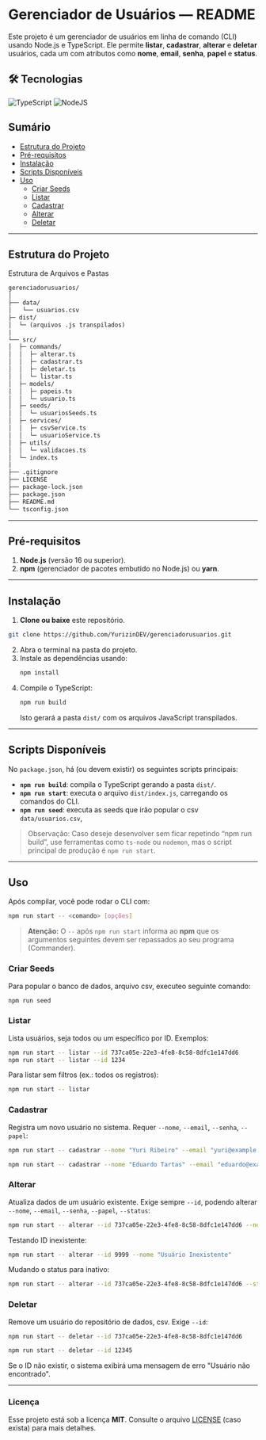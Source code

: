 # Gerenciador de Usuários — README

Este projeto é um gerenciador de usuários em linha de comando (CLI) usando Node.js e TypeScript. Ele permite **listar**, **cadastrar**, **alterar** e **deletar** usuários, cada um com atributos como **nome**, **email**, **senha**, **papel** e **status**.

## 🛠️ Tecnologias
![TypeScript](https://img.shields.io/badge/typescript-%23007ACC.svg?style=for-the-badge&logo=typescript&logoColor=white) ![NodeJS](https://img.shields.io/badge/node.js-6DA55F?style=for-the-badge&logo=node.js&logoColor=white)

## Sumário

- [Estrutura do Projeto](#estrutura-do-projeto)  
- [Pré-requisitos](#pré-requisitos)  
- [Instalação](#instalação)  
- [Scripts Disponíveis](#scripts-disponíveis)  
- [Uso](#uso)
  - [Criar Seeds](#criarseeds)  
  - [Listar](#listar)  
  - [Cadastrar](#cadastrar)  
  - [Alterar](#alterar)  
  - [Deletar](#deletar)  

---

## Estrutura do Projeto

Estrutura de Arquivos e Pastas

```graphql
gerenciadorusuarios/  
│  
├── data/  
│   └── usuarios.csv   
├─ dist/
│  └─ (arquivos .js transpilados)
|
└── src/  
│  ├─ commands/
│  │  ├─ alterar.ts
│  │  ├─ cadastrar.ts
│  │  ├─ deletar.ts
│  │  └─ listar.ts
│  ├─ models/
|  │  ├─ papeis.ts
│  │  └─ usuario.ts
│  ├─ seeds/
│  │  └─ usuariosSeeds.ts
│  ├─ services/
│  │  ├─ csvService.ts
│  │  └─ usuarioService.ts
│  ├─ utils/
│  │  └─ validacoes.ts
│  └─ index.ts
|
├── .gitignore  
├── LICENSE    
├── package-lock.json  
├── package.json  
├── README.md  
└── tsconfig.json
```

---

## Pré-requisitos

1. **Node.js** (versão 16 ou superior).  
2. **npm** (gerenciador de pacotes embutido no Node.js) ou **yarn**.  

---

## Instalação

1. **Clone ou baixe** este repositório.  

```bash
git clone https://github.com/YurizinDEV/gerenciadorusuarios.git
```

2. Abra o terminal na pasta do projeto.  
3. Instale as dependências usando:
   ```bash
   npm install
   ```
4. Compile o TypeScript:
   ```bash
   npm run build
   ```
   Isto gerará a pasta `dist/` com os arquivos JavaScript transpilados.

---

## Scripts Disponíveis

No `package.json`, há (ou devem existir) os seguintes scripts principais:

- **`npm run build`**: compila o TypeScript gerando a pasta `dist/`.  
- **`npm run start`**: executa o arquivo `dist/index.js`, carregando os comandos do CLI. 
- **`npm run seed`**: executa as seeds que irão popular o csv `data/usuarios.csv`,  

> Observação: Caso deseje desenvolver sem ficar repetindo “npm run build”, use ferramentas como `ts-node` ou `nodemon`, mas o script principal de produção é `npm run start`.

---

## Uso

Após compilar, você pode rodar o CLI com:
```bash
npm run start -- <comando> [opções]
```
> **Atenção:** O `--` após `npm run start` informa ao **npm** que os argumentos seguintes devem ser repassados ao seu programa (Commander).

### Criar Seeds
Para popular o banco de dados, arquivo csv, executeo seguinte comando:

```bash
npm run seed
```

### Listar

Lista usuários, seja todos ou um específico por ID. Exemplos:

```bash
npm run start -- listar --id 737ca05e-22e3-4fe8-8c58-8dfc1e147dd6
npm run start -- listar --id 1234
```

Para listar sem filtros (ex.: todos os registros):
```bash
npm run start -- listar
```

### Cadastrar

Registra um novo usuário no sistema. Requer `--nome`, `--email`, `--senha`, `--papel`:
```bash
npm run start -- cadastrar --nome "Yuri Ribeiro" --email "yuri@example.com" --senha "123456Yuri!" --papel "Convidado"

npm run start -- cadastrar --nome "Eduardo Tartas" --email "eduardo@example.com" --senha "12345Eduardo!" --papel "Convidado"
```

### Alterar

Atualiza dados de um usuário existente. Exige sempre `--id`, podendo alterar `--nome`, `--email`, `--senha`, `--papel`, `--status`:

```bash
npm run start -- alterar --id 737ca05e-22e3-4fe8-8c58-8dfc1e147dd6 --nome "João Silva Atualizado"
```
Testando ID inexistente:  
```bash
npm run start -- alterar --id 9999 --nome "Usuário Inexistente"
```
Mudando o status para inativo:  
```bash
npm run start -- alterar --id 737ca05e-22e3-4fe8-8c58-8dfc1e147dd6 --status false
```

### Deletar

Remove um usuário do repositório de dados, csv. Exige `--id`:

```bash
npm run start -- deletar --id 737ca05e-22e3-4fe8-8c58-8dfc1e147dd6

npm run start -- deletar --id 12345
```
Se o ID não existir, o sistema exibirá uma mensagem de erro "Usuário não encontrado".

---

### Licença
Esse projeto está sob a licença **MIT**. Consulte o arquivo [LICENSE](LICENSE) (caso exista) para mais detalhes.
